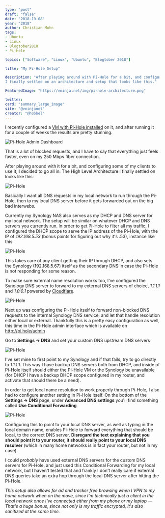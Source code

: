 ```yaml
---
type: "post"
draft: "false"
date: "2018-10-08"
year: "2018"
author: Christian Mohn
tags:
- Ubuntu
- Linux
- Blogtober2018
- Pi-Hole

topics: ["Software", "Linux", "Ubuntu", "Blogtober 2018"]

title: "My Pi-Hole Setup"

description: "After playing around with Pi-Hole for a bit, and configuring some of my local clients to use it, I decided to go all in. 
I finally settled on an architecture and setup that looks like this."

FeaturedImage: "https://vninja.net/img/pi-hole-architecture.png"

twitter:
card: "summary_large_image"
site: "@vninjanet"
creator: "@h0bbel" 
---
```


I recently configured a [VM with Pi-Hole installed](/2018/10/08/installing-pihole-on-ubuntu-18.04.1/) on it, and after running it for a couple of weeks the results are pretty stunning.

![Pi-Hole Admin Dashboard](/img/pi-hole2.png#center)

That is a lot of blocked requests, and I have to say that everything just feels faster, even on my 250 Mbps fiber connection.

After playing around with it for a bit, and configuring some of my clients to use it, I decided to go all in. 
The High Level Architecture I finally settled on looks like this:

![Pi-Hole](/img/pi-hole-architecture.png#center)

Basically I want all DNS requests in my local network to run through the Pi-Hole, then to my local DNS server before it gets forwarded out on the big bad interwebs.

Currently my Synology NAS also serves as my DHCP and DNS server for my local network. The setup will be similar on whatever DHCP and DNS servers you currently run. In order to get Pi-Hole to filter all my traffic, I configured the DHCP scope to serve the IP address of the Pi-Hole, with the IP of *192.168.5.53* (bonus points for figuring out why it's .53), instance like this

![Pi-Hole](/img/pi-hole-dhcp.png#center)

This takes care of any client getting their IP through DHCP, and also sets the Synology (192.168.5.67) itself as the secondary DNS in case the Pi-Hole is not responding for some reason.

To make sure external name resolution works too, I've configured the Synology DNS server to forward to my external DNS servers of choice, *1.1.1.1* and *1.0.0.1* powered by [Cloudflare](https://blog.cloudflare.com/announcing-1111/).

![Pi-Hole](/img/pi-hole-dns.png#center)

Next up was configuring the Pi-Hole itself to forward non-blocked DNS requests to the internal Synology DNS service, and let that handle resolution either local or external. Thankfully this is a pretty easy configuration as well, this time in the Pi-Hole admin interface which is available on http://pi.hole/admin

Go to **Settings -> DNS** and set your custom DNS upstream DNS servers

![Pi-Hole](/img/pi-hole-admin-dns.png#center)

I've set mine to first point to my Synology and if that fails, try to go directly to *1.1.1.1*. This way I have backup DNS servers both from DHCP, and inside of Pi-Hole itself should either the Pi-Hole VM or the Synology be unavailable (for DHCP I have a backup DHCP scope configured in my router, and activate that should there be a need).

In order to get local name resolution to work properly through Pi-Hole, I also had to configure another setting in Pi-Hole itself. On the bottom of the **Settings -> DNS** page, under **Advanced DNS settings** you'll find something called **Use Conditional Forwarding**

![Pi-Hole](/img/pi-hole-admin-advanced-dns.png#center)

Configuring this to point to your local DNS server, as well as typing in the local domain name, enables Pi-Hole to forward everything that should be local, to the correct DNS server. **Disregard the text explaining that you should point it to your router, it should really point to your local DNS resolver** (which in many home networks is in fact your router, but not in my case).

I could *probably* have used external DNS servers for the custom DNS servers for Pi-Hole, and just used this Conditional Forwarding for my local network, but I haven't tested that and frankly I don't really care if external DNS queries take an extra hop through the local DNS server after hitting the Pi-Hole. 

*This setup also allows for ad and tracker free browsing when I VPN to my home network when on the move, since I'm technically just a client in the local network once I've connected either from my phone or my laptop — That's a huge bonus, since not only is my traffic encrypted, it's also sanitized at the same time.*